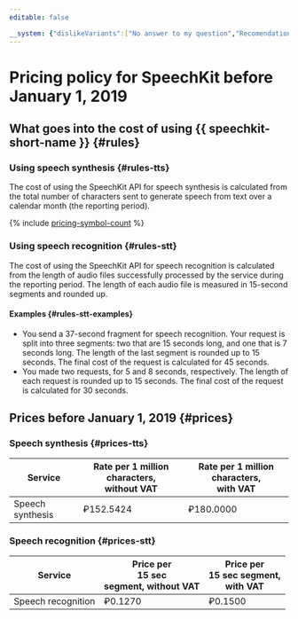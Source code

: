 ```yaml
---
editable: false

__system: {"dislikeVariants":["No answer to my question","Recomendations didn't help","The content doesn't match title","Other"]}
---
```


# Pricing policy for SpeechKit before January 1, 2019

## What goes into the cost of using {{ speechkit-short-name }} {#rules}

### Using speech synthesis {#rules-tts}

The cost of using the SpeechKit API for speech synthesis is calculated from the total number of characters sent to generate speech from text over a calendar month (the reporting period).

{% include [pricing-symbol-count](../../_includes/pricing-symbol-count.md) %}

### Using speech recognition {#rules-stt}

The cost of using the SpeechKit API for speech recognition is calculated from the length of audio files successfully processed by the service during the reporting period. The length of each audio file is measured in 15-second segments and rounded up.

#### Examples {#rules-stt-examples}

- You send a 37-second fragment for speech recognition. Your request is split into three segments: two that are 15 seconds long, and one that is 7 seconds long. The length of the last segment is rounded up to 15 seconds. The final cost of the request is calculated for 45 seconds.
- You made two requests, for 5 and 8 seconds, respectively. The length of each request is rounded up to 15 seconds. The final cost of the request is calculated for 30 seconds.

## Prices before January 1, 2019 {#prices}

### Speech synthesis {#prices-tts}

| Service | Rate per 1 million characters,<br/>without VAT | Rate per 1 million characters,<br/>with VAT |
| ----- | ----- | ----- |
| Speech synthesis | ₽152.5424 | ₽180.0000 |

### Speech recognition {#prices-stt}

| Service | Price per<br/>15 sec<br/> segment, without VAT | Price per<br/>15 sec segment,<br/>with VAT |
| ----- | ----- | ----- |
| Speech recognition | ₽0.1270 | ₽0.1500 |

